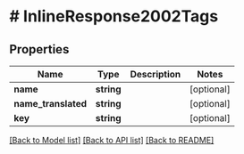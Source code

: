 # # InlineResponse2002Tags

## Properties

Name | Type | Description | Notes
------------ | ------------- | ------------- | -------------
**name** | **string** |  | [optional]
**name_translated** | **string** |  | [optional]
**key** | **string** |  | [optional]

[[Back to Model list]](../../README.md#models) [[Back to API list]](../../README.md#endpoints) [[Back to README]](../../README.md)
